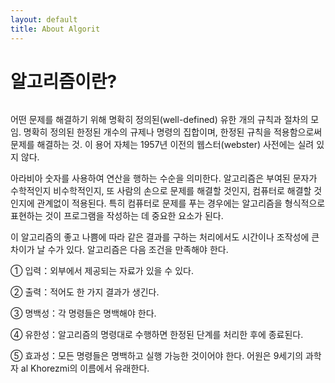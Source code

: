```yaml
---
layout: default
title: About Algorit
---
```


<h1 class="pageTitle">알고리즘이란?</h1>
<img src="{{ '/assets/img/002.jpg' | prepend: site.baseurl }}" alt=""> 
<p>어떤 문제를 해결하기 위해 명확히 정의된(well-defined) 유한 개의 규칙과 절차의 모임. 명확히 정의된 한정된 개수의 규제나 명령의 집합이며, 한정된 규칙을 적용함으로써 문제를 해결하는 것. 이 용어 자체는 1957년 이전의 웹스터(webster) 사전에는 실려 있지 않다.</p> 
<p>아라비아 숫자를 사용하여 연산을 행하는 수순을 의미한다. 알고리즘은 부여된 문자가 수학적인지 비수학적인지, 또 사람의 손으로 문제를 해결할 것인지, 컴퓨터로 해결할 것인지에 관계없이 적용된다. 특히 컴퓨터로 문제를 푸는 경우에는 알고리즘을 형식적으로 표현하는 것이 프로그램을 작성하는 데 중요한 요소가 된다.</p> 
<p>이 알고리즘의 좋고 나쁨에 따라 같은 결과를 구하는 처리에서도 시간이나 조작성에 큰 차이가 날 수가 있다. 알고리즘은 다음 조건을 만족해야 한다.</p>
<p></p>
<p></p>
<p></p>
<p>① 입력：외부에서 제공되는 자료가 있을 수 있다.</p>
<p>② 출력：적어도 한 가지 결과가 생긴다.</p>
<p>③ 명백성：각 명령들은 명백해야 한다.</p>
<p>④ 유한성：알고리즘의 명령대로 수행하면 한정된 단계를 처리한 후에 종료된다.</p>
<p>⑤ 효과성：모든 명령들은 명백하고 실행 가능한 것이어야 한다. 어원은 9세기의 과학자 al Khorezmi의 이름에서 유래한다.</p>
